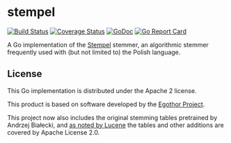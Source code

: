 # stempel

[![Build Status](https://travis-ci.org/blevesearch/stempel.svg?branch=master)](https://travis-ci.org/blevesearch/stempel)
[![Coverage Status](https://coveralls.io/repos/github/blevesearch/stempel/badge.svg?branch=master)](https://coveralls.io/github/blevesearch/stempel?branch=master)
[![GoDoc](https://godoc.org/github.com/blevesearch/stempel?status.svg)](https://godoc.org/github.com/blevesearch/stempel)
[![Go Report Card](https://goreportcard.com/badge/github.com/blevesearch/stempel)](https://goreportcard.com/report/github.com/blevesearch/stempel)

A Go implementation of the [Stempel](http://www.getopt.org/stempel/) stemmer, an algorithmic stemmer frequently used with (but not limited to) the Polish language.

## License

This Go implementation is distributed under the Apache 2 license.

This product is based on software developed by the [Egothor Project](http://egothor.sf.net/).

This project now also includes the original stemming tables pretrained by Andrzej Białecki, and [as noted by Lucene](https://github.com/apache/lucene-solr/blob/f41eabdc5fa091079b83cdc7813cdcfb05dfbf46/lucene/analysis/stempel/src/java/overview.html#L46-L47) the tables and other additions are covered by Apache License 2.0.